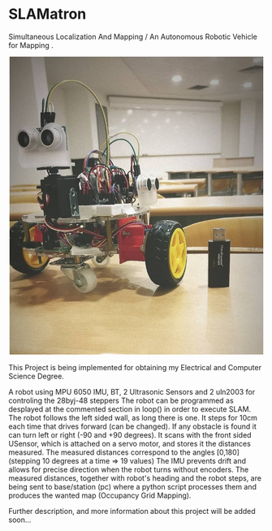 # SLAMatron

Simultaneous Localization And Mapping  / An Autonomous Robotic Vehicle for Mapping .

<p align="center">
  <img src="Images/SLAMatron.jpg" width="500">
</p>

This Project is being implemented for obtaining my Electrical and Computer Science Degree. 

A robot using MPU 6050 IMU, BT, 2 Ultrasonic Sensors and 2 uln2003 for controling the 28byj-48 steppers
The robot can be programmed as desplayed at the commented section in loop() in order to execute SLAM.
The robot follows the left sided wall, as long there is one. It steps for 10cm each time that drives forward (can be changed).
If any obstacle is found it can turn left or right (-90 and +90 degrees). 
It scans with the front sided USensor, which is attached on a servo motor, and stores it the distances measured. 
The measured distances correspond to the  angles [0,180] (stepping 10 degrees at a time => 19 values)
The IMU prevents drift and allows for precise direction when the robot turns without encoders. 
The measured distances, together with robot's heading and the robot steps, are being sent to base/station (pc)
where a python script processes them and produces the wanted map (Occupancy Grid Mapping).

Further description, and more information about this project will be added soon...
